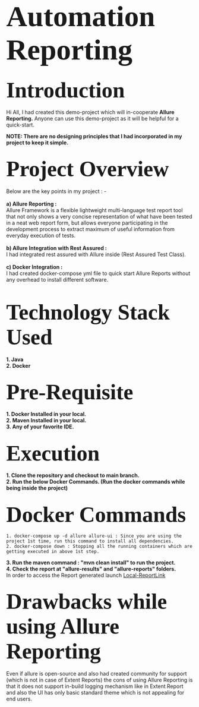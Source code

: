 # <span style="font-family: Calibri; font-size: 2.8em;"> Automation Reporting </span>
## <span style="font-family: Calibri; font-size: 2.8em;"> Introduction </span>

Hi All, I had created this demo-project which will in-cooperate **Allure Reporting.**
Anyone can use this demo-project as it will be helpful for a quick-start.

**NOTE: There are no designing principles that I had incorporated in my project to keep it simple.**

## <span style="font-family: Calibri; font-size: 2.8em;"> Project Overview </span>

Below are the key points in my project : - <br><br>
**a) Allure Reporting :** <br>
Allure Framework is a flexible lightweight multi-language test report tool that not only shows a very concise representation of what have been tested in a neat web report form, but allows everyone participating in the development process to extract maximum of useful information from everyday execution of tests.<br><br>
**b) Allure Integration with Rest Assured :** <br>
I had integrated rest assured with Allure inside (Rest Assured Test Class).<br><br>
**c) Docker Integration :** <br>
I had created docker-compose yml file to quick start Allure Reports without any overhead to install different software.<br><br>

## <span style="font-family: Calibri; font-size: 2.8em;"> Technology Stack Used </span>

**1. Java** <br>
**2. Docker** <br>

## <span style="font-family: Calibri; font-size: 2.8em;"> Pre-Requisite </span>

**1. Docker Installed in your local.** <br>
**2. Maven Installed in your local.**<br>
**3. Any of your favorite IDE.** <br>

## <span style="font-family: Calibri; font-size: 2.8em;"> Execution </span>

**1. Clone the repository and checkout to main branch.** <br>
**2. Run the below Docker Commands. (Run the docker commands while being inside the project)** <br>

## <span style="font-family: Calibri; font-size: 2.8em;"> Docker Commands </span>

    1. docker-compose up -d allure allure-ui : Since you are using the project 1st time, run this command to install all dependencies.
    2. docker-compose down : Stopping all the running containers which are getting executed in above 1st step.

**3. Run the maven command : "mvn clean install" to run the project.** <br>
**4. Check the report at "allure-results" and "allure-reports" folders.**<br>
In order to access the Report generated launch [Local-ReportLink](http://localhost:5050/allure-docker-service/latest-report)

## <span style="font-family: Calibri; font-size: 2.8em;"> Drawbacks while using Allure Reporting </span>
Even if allure is open-source and also had created community for support (which is not in case of Extent Reports) the cons of using Allure Reporting is that it does not support in-build logging mechanism like in Extent Report and also the UI has only basic standard theme which is not appealing for end users.
